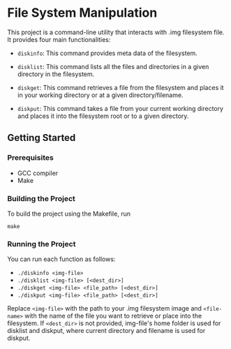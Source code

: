 # File System Manipulation

This project is a command-line utility that interacts with .img filesystem file. It provides four main functionalities:

- `diskinfo`: This command provides meta data of the filesystem.

- `disklist`: This command lists all the files and directories in a given directory in the filesystem.

- `diskget`: This command retrieves a file from the filesystem and places it in your working directory or at a given directory/filename.

- `diskput`: This command takes a file from your current working directory and places it into the filesystem root or to a given directory.

## Getting Started

### Prerequisites
- GCC compiler
- Make

### Building the Project
To build the project using the Makefile, run
```
make
```

### Running the Project
You can run each function as follows:

- `./diskinfo <img-file>`
- `./disklist <img-file> [<dest_dir>]`
- `./diskget <img-file> <file_path> [<dest_dir>]`
- `./diskput <img-file> <file_path> [<dest_dir>]`

Replace `<img-file>` with the path to your .img filesystem image and `<file-name>` with the name of the file you want to retrieve or place into the filesystem. If `<dest_dir>` is not provided, img-file's home folder is used for disklist and diskput, where current directory and filename is used for diskput.
